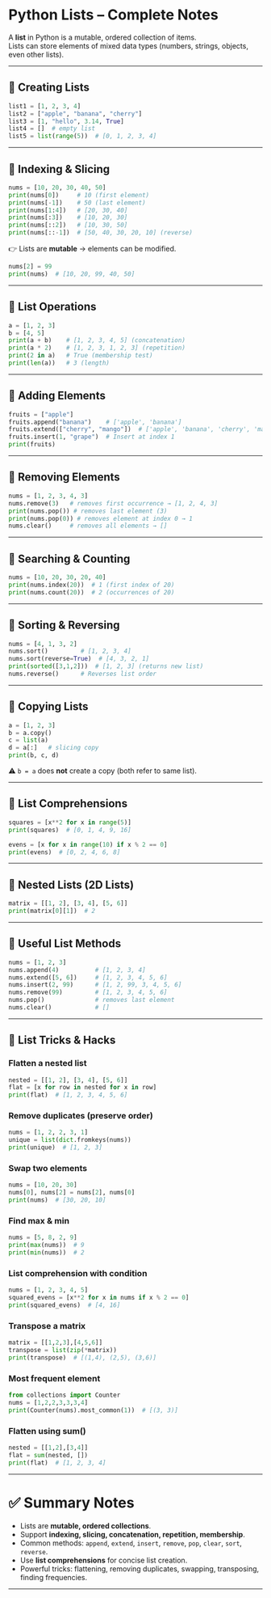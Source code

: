 
# Python Lists – Complete Notes

A **list** in Python is a mutable, ordered collection of items.  
Lists can store elements of mixed data types (numbers, strings, objects, even other lists).

---

## 📌 Creating Lists
```python
list1 = [1, 2, 3, 4]
list2 = ["apple", "banana", "cherry"]
list3 = [1, "hello", 3.14, True]
list4 = []  # empty list
list5 = list(range(5))  # [0, 1, 2, 3, 4]
```

---

## 📌 Indexing & Slicing
```python
nums = [10, 20, 30, 40, 50]
print(nums[0])     # 10 (first element)
print(nums[-1])    # 50 (last element)
print(nums[1:4])   # [20, 30, 40]
print(nums[:3])    # [10, 20, 30]
print(nums[::2])   # [10, 30, 50]
print(nums[::-1])  # [50, 40, 30, 20, 10] (reverse)
```

👉 Lists are **mutable** → elements can be modified.

```python
nums[2] = 99
print(nums)  # [10, 20, 99, 40, 50]
```

---

## 📌 List Operations
```python
a = [1, 2, 3]
b = [4, 5]
print(a + b)    # [1, 2, 3, 4, 5] (concatenation)
print(a * 2)    # [1, 2, 3, 1, 2, 3] (repetition)
print(2 in a)   # True (membership test)
print(len(a))   # 3 (length)
```

---

## 📌 Adding Elements
```python
fruits = ["apple"]
fruits.append("banana")    # ['apple', 'banana']
fruits.extend(["cherry", "mango"])  # ['apple', 'banana', 'cherry', 'mango']
fruits.insert(1, "grape")  # Insert at index 1
print(fruits)
```

---

## 📌 Removing Elements
```python
nums = [1, 2, 3, 4, 3]
nums.remove(3)   # removes first occurrence → [1, 2, 4, 3]
print(nums.pop()) # removes last element (3)
print(nums.pop(0)) # removes element at index 0 → 1
nums.clear()     # removes all elements → []
```

---

## 📌 Searching & Counting
```python
nums = [10, 20, 30, 20, 40]
print(nums.index(20))  # 1 (first index of 20)
print(nums.count(20))  # 2 (occurrences of 20)
```

---

## 📌 Sorting & Reversing
```python
nums = [4, 1, 3, 2]
nums.sort()         # [1, 2, 3, 4]
nums.sort(reverse=True)  # [4, 3, 2, 1]
print(sorted([3,1,2]))  # [1, 2, 3] (returns new list)
nums.reverse()      # Reverses list order
```

---

## 📌 Copying Lists
```python
a = [1, 2, 3]
b = a.copy()
c = list(a)
d = a[:]   # slicing copy
print(b, c, d)
```

⚠️ `b = a` does **not** create a copy (both refer to same list).

---

## 📌 List Comprehensions
```python
squares = [x**2 for x in range(5)]
print(squares)  # [0, 1, 4, 9, 16]

evens = [x for x in range(10) if x % 2 == 0]
print(evens)  # [0, 2, 4, 6, 8]
```

---

## 📌 Nested Lists (2D Lists)
```python
matrix = [[1, 2], [3, 4], [5, 6]]
print(matrix[0][1])  # 2
```

---

## 📌 Useful List Methods
```python
nums = [1, 2, 3]
nums.append(4)          # [1, 2, 3, 4]
nums.extend([5, 6])     # [1, 2, 3, 4, 5, 6]
nums.insert(2, 99)      # [1, 2, 99, 3, 4, 5, 6]
nums.remove(99)         # [1, 2, 3, 4, 5, 6]
nums.pop()              # removes last element
nums.clear()            # []
```

---

## 📌 List Tricks & Hacks

### Flatten a nested list
```python
nested = [[1, 2], [3, 4], [5, 6]]
flat = [x for row in nested for x in row]
print(flat)  # [1, 2, 3, 4, 5, 6]
```

### Remove duplicates (preserve order)
```python
nums = [1, 2, 2, 3, 1]
unique = list(dict.fromkeys(nums))
print(unique)  # [1, 2, 3]
```

### Swap two elements
```python
nums = [10, 20, 30]
nums[0], nums[2] = nums[2], nums[0]
print(nums)  # [30, 20, 10]
```

### Find max & min
```python
nums = [5, 8, 2, 9]
print(max(nums))  # 9
print(min(nums))  # 2
```

### List comprehension with condition
```python
nums = [1, 2, 3, 4, 5]
squared_evens = [x**2 for x in nums if x % 2 == 0]
print(squared_evens)  # [4, 16]
```

### Transpose a matrix
```python
matrix = [[1,2,3],[4,5,6]]
transpose = list(zip(*matrix))
print(transpose)  # [(1,4), (2,5), (3,6)]
```

### Most frequent element
```python
from collections import Counter
nums = [1,2,2,3,3,3,4]
print(Counter(nums).most_common(1))  # [(3, 3)]
```

### Flatten using sum()
```python
nested = [[1,2],[3,4]]
flat = sum(nested, [])
print(flat)  # [1, 2, 3, 4]
```

---

# ✅ Summary Notes
- Lists are **mutable, ordered collections**.  
- Support **indexing, slicing, concatenation, repetition, membership**.  
- Common methods: `append`, `extend`, `insert`, `remove`, `pop`, `clear`, `sort`, `reverse`.  
- Use **list comprehensions** for concise list creation.  
- Powerful tricks: flattening, removing duplicates, swapping, transposing, finding frequencies.  

---
